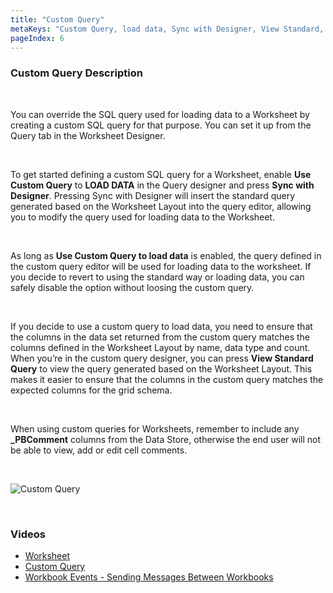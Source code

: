 ```yaml
---
title: "Custom Query"
metaKeys: "Custom Query, load data, Sync with Designer, View Standard,  "
pageIndex: 6
---
```


### Custom Query Description

<br/>

You can override the SQL query used for loading data to a Worksheet by creating a custom SQL query for that purpose. You can set it up from the Query tab in the Worksheet Designer.

<br/>

To get started defining a custom SQL query for a Worksheet, enable **Use Custom Query** to **LOAD DATA** in the Query designer and press **Sync with Designer**. Pressing Sync with Designer will insert the standard query generated based on the Worksheet Layout into the query editor, allowing you to modify the query used for loading data to the Worksheet.

<br/>

As long as **Use Custom Query to load data** is enabled, the query defined in the custom query editor will be used for loading data to the worksheet. If you decide to revert to using the standard way or loading data, you can safely disable the option without loosing the custom query.

<br/>

If you decide to use a custom query to load data, you need to ensure that the columns in the data set returned from the custom query matches the columns defined in the Worksheet Layout by name, data type and count. When you’re in the custom query designer, you can press **View Standard Query** to view the query generated based on the Worksheet Layout. This makes it easier to ensure that the columns in the custom query matches the expected columns for the grid schema. 

<br/>

When using custom queries for Worksheets, remember to include any **_PBComment** columns from the Data Store, otherwise the end user will not be able to view, add or edit cell comments.

<br/>

![Custom Query](https://profitbasedocs.blob.core.windows.net/images/Custom%20Query.png)

<br/>

### Videos

* [Worksheet](../../videos/worksheet.md)
* [Custom Query](https://profitbasedocs.blob.core.windows.net/videos/Worksheet%20-%20Custom%20Query.mp4)
* [Workbook Events - Sending Messages Between Workbooks](https://profitbasedocs.blob.core.windows.net/videos/Workbook%20Interactions%20-%20Sending%20Messages%20Between%20Workbooks.mp4)